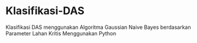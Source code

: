 # Klasifikasi-DAS
Klasifikasi DAS menggunakan Algoritma Gaussian Naive Bayes berdasarkan Parameter Lahan Kritis Menggunakan Python
